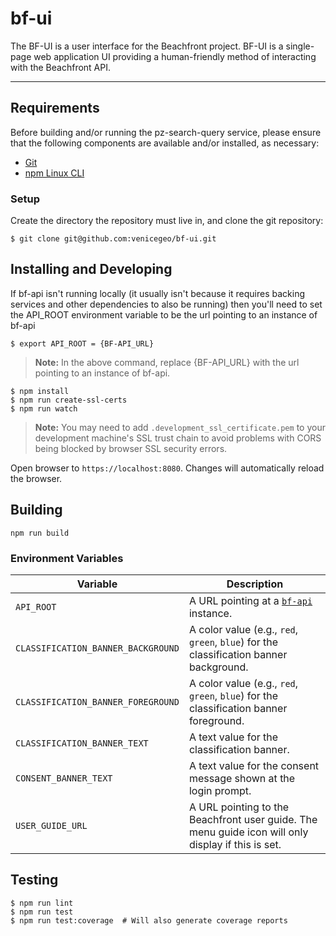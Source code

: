 # bf-ui

The BF-UI is a user interface for the Beachfront project. BF-UI is a single-page web application UI providing a human-friendly method of interacting with the Beachfront API.

***
## Requirements
Before building and/or running the pz-search-query service, please ensure that the following components are available and/or installed, as necessary:
- [Git](https://git-scm.com/book/en/v2/Getting-Started-Installing-Git)
- [npm Linux CLI](https://docs.npmjs.com/cli/install)

### Setup
Create the directory the repository must live in, and clone the git repository:

    $ git clone git@github.com:venicegeo/bf-ui.git

## Installing and Developing

If bf-api isn't running locally (it usually isn't because it requires backing
services and other dependencies to also be running) then you'll need to set
the API_ROOT environment variable to be the url pointing to an instance of bf-api

```
$ export API_ROOT = {BF-API_URL}
```
> __Note:__ In the above command, replace {BF-API_URL} with the url pointing to an instance of bf-api.

```
$ npm install
$ npm run create-ssl-certs
$ npm run watch
```

> __Note:__ You may need to add `.development_ssl_certificate.pem` to your development machine's SSL trust chain to avoid problems with CORS being blocked by browser SSL security errors.

Open browser to `https://localhost:8080`. Changes will automatically reload the browser.


## Building

```
npm run build
```

### Environment Variables

| Variable                           | Description                                           |
|------------------------------------|-------------------------------------------------------|
| `API_ROOT`                         | A URL pointing at a [`bf-api`](https://github.com/venicegeo/bf-api) instance. |
| `CLASSIFICATION_BANNER_BACKGROUND` | A color value (e.g., `red`, `green`, `blue`) for the classification banner background. |
| `CLASSIFICATION_BANNER_FOREGROUND` | A color value (e.g., `red`, `green`, `blue`) for the classification banner foreground. |
| `CLASSIFICATION_BANNER_TEXT`       | A text value for the classification banner. |
| `CONSENT_BANNER_TEXT`              | A text value for the consent message shown at the login prompt. |
| `USER_GUIDE_URL`                   | A URL pointing to the Beachfront user guide.  The menu guide icon will only display if this is set. |

## Testing

```
$ npm run lint
$ npm run test
$ npm run test:coverage  # Will also generate coverage reports
```
